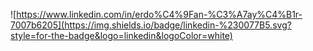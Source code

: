 

![https://www.linkedin.com/in/erdo%C4%9Fan-%C3%A7ay%C4%B1r-7007b6205](https://img.shields.io/badge/linkedin-%230077B5.svg?style=for-the-badge&logo=linkedin&logoColor=white)
